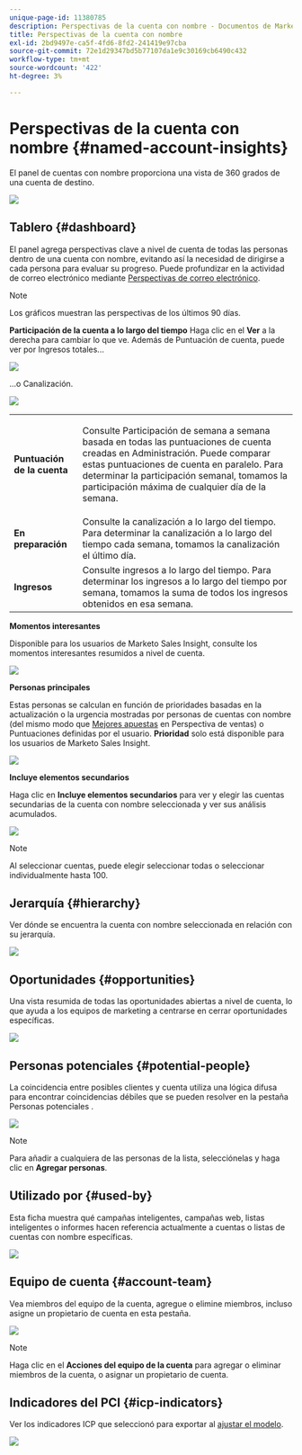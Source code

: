 ```yaml
---
unique-page-id: 11380785
description: Perspectivas de la cuenta con nombre - Documentos de Marketo - Documentación del producto
title: Perspectivas de la cuenta con nombre
exl-id: 2bd9497e-ca5f-4fd6-8fd2-241419e97cba
source-git-commit: 72e1d29347bd5b77107da1e9c30169cb6490c432
workflow-type: tm+mt
source-wordcount: '422'
ht-degree: 3%

---
```


# Perspectivas de la cuenta con nombre {#named-account-insights}

El panel de cuentas con nombre proporciona una vista de 360 grados de una cuenta de destino.

![](assets/one-1.png)

## Tablero {#dashboard}

El panel agrega perspectivas clave a nivel de cuenta de todas las personas dentro de una cuenta con nombre, evitando así la necesidad de dirigirse a cada persona para evaluar su progreso. Puede profundizar en la actividad de correo electrónico mediante [Perspectivas de correo electrónico](/help/marketo/product-docs/reporting/email-insights/filtering-in-email-insights.md#account-based-marketing).

>[!NOTE]
>
>Los gráficos muestran las perspectivas de los últimos 90 días.

**Participación de la cuenta a lo largo del tiempo** Haga clic en el **Ver** a la derecha para cambiar lo que ve. Además de Puntuación de cuenta, puede ver por Ingresos totales...

![](assets/two-new.png)

...o Canalización.

![](assets/three-new.png)

<table> 
 <tbody> 
  <tr> 
   <td><strong>Puntuación de la cuenta</strong></td> 
   <td><p>Consulte Participación de semana a semana basada en todas las puntuaciones de cuenta creadas en Administración. Puede comparar estas puntuaciones de cuenta en paralelo. Para determinar la participación semanal, tomamos la participación máxima de cualquier día de la semana.</p></td> 
  </tr> 
  <tr> 
   <td><strong>En preparación</strong></td> 
   <td>Consulte la canalización a lo largo del tiempo. Para determinar la canalización a lo largo del tiempo cada semana, tomamos la canalización el último día.</td> 
  </tr> 
  <tr> 
   <td><strong>Ingresos</strong></td> 
   <td>Consulte ingresos a lo largo del tiempo. Para determinar los ingresos a lo largo del tiempo por semana, tomamos la suma de todos los ingresos obtenidos en esa semana.</td> 
  </tr> 
 </tbody> 
</table>

**Momentos interesantes**

Disponible para los usuarios de Marketo Sales Insight, consulte los momentos interesantes resumidos a nivel de cuenta.

![](assets/int-mom.png)

**Personas principales**

Estas personas se calculan en función de prioridades basadas en la actualización o la urgencia mostradas por personas de cuentas con nombre (del mismo modo que [Mejores apuestas](/help/marketo/product-docs/marketo-sales-insight/msi-for-salesforce/features/stars-and-flames/priority-urgency-relative-score-and-best-bets.md) en Perspectiva de ventas) o Puntuaciones definidas por el usuario. **Prioridad** solo está disponible para los usuarios de Marketo Sales Insight.

![](assets/top-ten.png)

**Incluye elementos secundarios**

Haga clic en **Incluye elementos secundarios** para ver y elegir las cuentas secundarias de la cuenta con nombre seleccionada y ver sus análisis acumulados.

![](assets/abm.png)

>[!NOTE]
>
>Al seleccionar cuentas, puede elegir seleccionar todas o seleccionar individualmente hasta 100.

## Jerarquía {#hierarchy}

Ver dónde se encuentra la cuenta con nombre seleccionada en relación con su jerarquía.

![](assets/hierarchy.png)

## Oportunidades {#opportunities}

Una vista resumida de todas las oportunidades abiertas a nivel de cuenta, lo que ayuda a los equipos de marketing a centrarse en cerrar oportunidades específicas.

![](assets/four-1.png)

## Personas potenciales {#potential-people}

La coincidencia entre posibles clientes y cuenta utiliza una lógica difusa para encontrar coincidencias débiles que se pueden resolver en la pestaña Personas potenciales .

![](assets/five-1.png)

>[!NOTE]
>
>Para añadir a cualquiera de las personas de la lista, selecciónelas y haga clic en **Agregar personas**.

## Utilizado por {#used-by}

Esta ficha muestra qué campañas inteligentes, campañas web, listas inteligentes o informes hacen referencia actualmente a cuentas o listas de cuentas con nombre específicas.

![](assets/six-1.png)

## Equipo de cuenta {#account-team}

Vea miembros del equipo de la cuenta, agregue o elimine miembros, incluso asigne un propietario de cuenta en esta pestaña.

![](assets/seven-1.png)

>[!NOTE]
>
>Haga clic en el **Acciones del equipo de la cuenta** para agregar o eliminar miembros de la cuenta, o asignar un propietario de cuenta.

## Indicadores del PCI {#icp-indicators}

Ver los indicadores ICP que seleccionó para exportar al [ajustar el modelo](/help/marketo/product-docs/target-account-management/account-profiling/account-profiling-ranking-and-tuning.md#model-tuning).

![](assets/eight.png)
